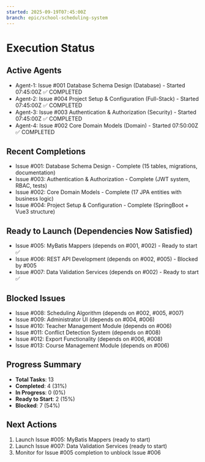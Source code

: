 ```yaml
---
started: 2025-09-19T07:45:00Z
branch: epic/school-scheduling-system
---
```


# Execution Status

## Active Agents
- Agent-1: Issue #001 Database Schema Design (Database) - Started 07:45:00Z ✅ COMPLETED
- Agent-2: Issue #004 Project Setup & Configuration (Full-Stack) - Started 07:45:00Z ✅ COMPLETED
- Agent-3: Issue #003 Authentication & Authorization (Security) - Started 07:45:00Z ✅ COMPLETED
- Agent-4: Issue #002 Core Domain Models (Domain) - Started 07:50:00Z ✅ COMPLETED

## Recent Completions
- Issue #001: Database Schema Design - Complete (15 tables, migrations, documentation)
- Issue #003: Authentication & Authorization - Complete (JWT system, RBAC, tests)
- Issue #002: Core Domain Models - Complete (17 JPA entities with business logic)
- Issue #004: Project Setup & Configuration - Complete (SpringBoot + Vue3 structure)

## Ready to Launch (Dependencies Now Satisfied)
- Issue #005: MyBatis Mappers (depends on #001, #002) - Ready to start ✅
- Issue #006: REST API Development (depends on #002, #005) - Blocked by #005
- Issue #007: Data Validation Services (depends on #002) - Ready to start ✅

## Blocked Issues
- Issue #008: Scheduling Algorithm (depends on #002, #005, #007)
- Issue #009: Administrator UI (depends on #004, #006)
- Issue #010: Teacher Management Module (depends on #006)
- Issue #011: Conflict Detection System (depends on #008)
- Issue #012: Export Functionality (depends on #006, #008)
- Issue #013: Course Management Module (depends on #006)

## Progress Summary
- **Total Tasks**: 13
- **Completed**: 4 (31%)
- **In Progress**: 0 (0%)
- **Ready to Start**: 2 (15%)
- **Blocked**: 7 (54%)

## Next Actions
1. Launch Issue #005: MyBatis Mappers (ready to start)
2. Launch Issue #007: Data Validation Services (ready to start)
3. Monitor for Issue #005 completion to unblock Issue #006